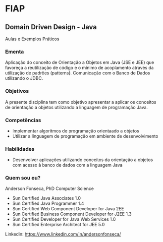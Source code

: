 # FIAP
## Domain Driven Design - Java

Aulas e Exemplos Práticos
  
### Ementa
Aplicação do conceito de Orientação a Objetos em Java (JSE e JEE) que favoreça a reutilização de código e o mínimo de acoplamento através da utilização de padrões (patterns). 
Comunicação com o Banco de Dados utilizando o JDBC.

### Objetivos
A presente disciplina tem como objetivo apresentar a aplicar os conceitos de orientação a objetos utilizando a linguagem de programação Java.

### Competências
- Implementar algoritmos de programação orientaado a objetos
- Utilizar a linguagem de programação em ambiente de desenvolvimento

### Habilidades 
- Desenvolver aplicações utilizando conceitos da orientação a objetos com acesso à banco de dados com a linguagem Java

### Quem sou eu?
Anderson Fonseca, PhD Computer Science

- Sun Certified Java Associates 1.0
- Sun Certified Java Programmer 1.4
- Sun Certified Web Component Developer for Java 2EE
- Sun Certified Business Component Developer for J2EE 1.3
- Sun Certified Developer for Java Web Services 1.0
- Sun Certified Enterprise Architect for JEE 5.0

Linkedin: https://www.linkedin.com/in/andersonfonseca/




